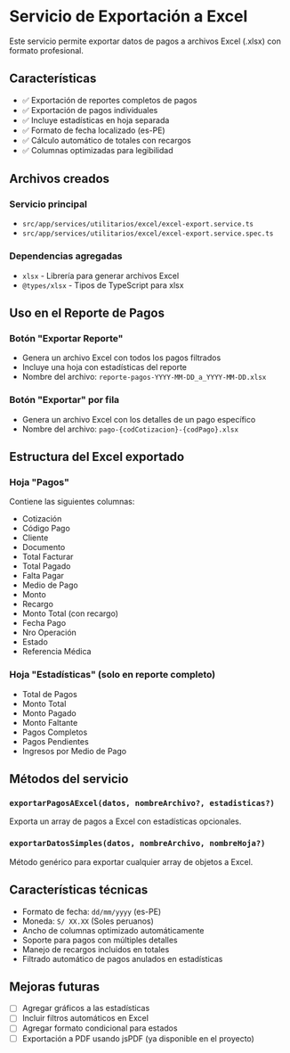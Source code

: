 # Servicio de Exportación a Excel

Este servicio permite exportar datos de pagos a archivos Excel (.xlsx) con formato profesional.

## Características

- ✅ Exportación de reportes completos de pagos
- ✅ Exportación de pagos individuales
- ✅ Incluye estadísticas en hoja separada
- ✅ Formato de fecha localizado (es-PE)
- ✅ Cálculo automático de totales con recargos
- ✅ Columnas optimizadas para legibilidad

## Archivos creados

### Servicio principal

- `src/app/services/utilitarios/excel/excel-export.service.ts`
- `src/app/services/utilitarios/excel/excel-export.service.spec.ts`

### Dependencias agregadas

- `xlsx` - Librería para generar archivos Excel
- `@types/xlsx` - Tipos de TypeScript para xlsx

## Uso en el Reporte de Pagos

### Botón "Exportar Reporte"

- Genera un archivo Excel con todos los pagos filtrados
- Incluye una hoja con estadísticas del reporte
- Nombre del archivo: `reporte-pagos-YYYY-MM-DD_a_YYYY-MM-DD.xlsx`

### Botón "Exportar" por fila

- Genera un archivo Excel con los detalles de un pago específico
- Nombre del archivo: `pago-{codCotizacion}-{codPago}.xlsx`

## Estructura del Excel exportado

### Hoja "Pagos"

Contiene las siguientes columnas:

- Cotización
- Código Pago
- Cliente
- Documento
- Total Facturar
- Total Pagado
- Falta Pagar
- Medio de Pago
- Monto
- Recargo
- Monto Total (con recargo)
- Fecha Pago
- Nro Operación
- Estado
- Referencia Médica

### Hoja "Estadísticas" (solo en reporte completo)

- Total de Pagos
- Monto Total
- Monto Pagado
- Monto Faltante
- Pagos Completos
- Pagos Pendientes
- Ingresos por Medio de Pago

## Métodos del servicio

### `exportarPagosAExcel(datos, nombreArchivo?, estadisticas?)`

Exporta un array de pagos a Excel con estadísticas opcionales.

### `exportarDatosSimples(datos, nombreArchivo, nombreHoja?)`

Método genérico para exportar cualquier array de objetos a Excel.

## Características técnicas

- Formato de fecha: `dd/mm/yyyy` (es-PE)
- Moneda: `S/ XX.XX` (Soles peruanos)
- Ancho de columnas optimizado automáticamente
- Soporte para pagos con múltiples detalles
- Manejo de recargos incluidos en totales
- Filtrado automático de pagos anulados en estadísticas

## Mejoras futuras

- [ ] Agregar gráficos a las estadísticas
- [ ] Incluir filtros automáticos en Excel
- [ ] Agregar formato condicional para estados
- [ ] Exportación a PDF usando jsPDF (ya disponible en el proyecto)
